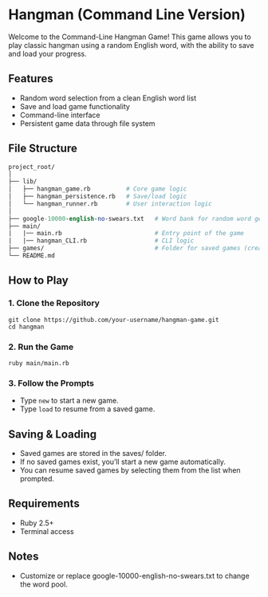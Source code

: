 # Hangman (Command Line Version)

Welcome to the Command-Line Hangman Game! This game allows you to play classic hangman using a random English word, with the ability to save and load your progress.

## Features

- Random word selection from a clean English word list
- Save and load game functionality
- Command-line interface
- Persistent game data through file system

## File Structure

```perl
project_root/
│
├── lib/
│   ├── hangman_game.rb          # Core game logic
│   ├── hangman_persistence.rb   # Save/load logic
│   └── hangman_runner.rb        # User interaction logic
│
├── google-10000-english-no-swears.txt   # Word bank for random word generation
├── main/                                
|   |── main.rb                          # Entry point of the game
|   |── hangman_CLI.rb                   # CLI logic
├── games/                               # Folder for saved games (created automatically)
└── README.md
```

## How to Play

### 1. Clone the Repository
```
git clone https://github.com/your-username/hangman-game.git
cd hangman
```

### 2. Run the Game
```
ruby main/main.rb
```

### 3. Follow the Prompts
- Type ```new``` to start a new game.
- Type ```load``` to resume from a saved game.

## Saving & Loading
- Saved games are stored in the saves/ folder.
- If no saved games exist, you’ll start a new game automatically.
- You can resume saved games by selecting them from the list when prompted.

## Requirements
- Ruby 2.5+
- Terminal access

## Notes
- Customize or replace google-10000-english-no-swears.txt to change the word pool.